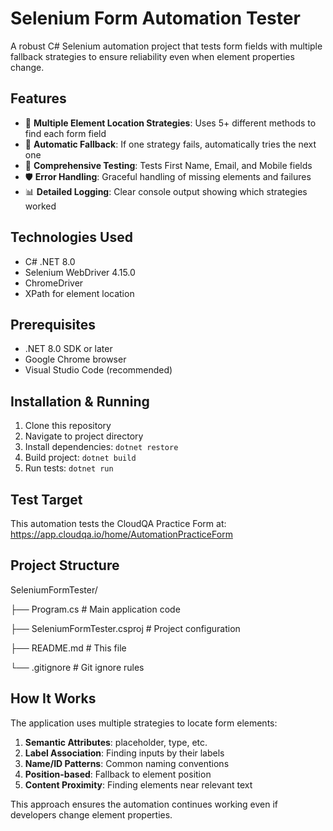 # Selenium Form Automation Tester

A robust C# Selenium automation project that tests form fields with multiple fallback strategies to ensure reliability even when element properties change.

## Features

- 🎯 **Multiple Element Location Strategies**: Uses 5+ different methods to find each form field
- 🔄 **Automatic Fallback**: If one strategy fails, automatically tries the next one
- 📝 **Comprehensive Testing**: Tests First Name, Email, and Mobile fields
- 🛡️ **Error Handling**: Graceful handling of missing elements and failures
- 📊 **Detailed Logging**: Clear console output showing which strategies worked

## Technologies Used

- C# .NET 8.0
- Selenium WebDriver 4.15.0
- ChromeDriver
- XPath for element location

## Prerequisites

- .NET 8.0 SDK or later
- Google Chrome browser
- Visual Studio Code (recommended)

## Installation & Running

1. Clone this repository
2. Navigate to project directory
3. Install dependencies: `dotnet restore`
4. Build project: `dotnet build`
5. Run tests: `dotnet run`

## Test Target

This automation tests the CloudQA Practice Form at:
https://app.cloudqa.io/home/AutomationPracticeForm

## Project Structure

SeleniumFormTester/

├── Program.cs              # Main application code

├── SeleniumFormTester.csproj   # Project configuration

├── README.md               # This file

└── .gitignore             # Git ignore rules


## How It Works

The application uses multiple strategies to locate form elements:

1. **Semantic Attributes**: placeholder, type, etc.
2. **Label Association**: Finding inputs by their labels
3. **Name/ID Patterns**: Common naming conventions
4. **Position-based**: Fallback to element position
5. **Content Proximity**: Finding elements near relevant text

This approach ensures the automation continues working even if developers change element properties.
